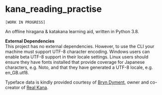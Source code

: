 # kana_reading_practise
`[WORK IN PROGRESS]`

An offline hiragana &amp; katakana learning aid, written in Python 3.8.

**External Dependencies**  
This project has no external dependencies.  However, to use the CLI your machine must support UTF-8 character encoding.  Windows users can enable beta UTF-8 support in their locale settings.  Linux users should ensure they have fonts installed that provide coverage for Japanese characters, e.g. Noto, and that they have generated a UTF-8 locale, e.g. en_GB.utf8.  
  
  
Typeface data is kindly provided courtesy of [Bryn Dyment](https://hoologic.io/bryn/), owner and co-creator of [Real Kana](https://realkana.com/).
